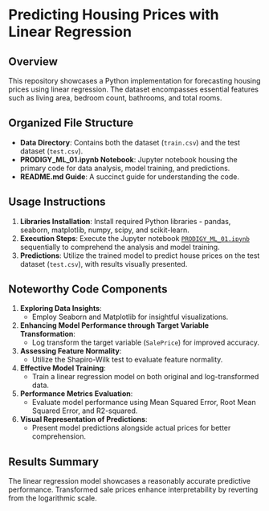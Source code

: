 # Predicting Housing Prices with Linear Regression

## Overview

This repository showcases a Python implementation for forecasting housing prices using linear regression. The dataset encompasses essential features such as living area, bedroom count, bathrooms, and total rooms.

## Organized File Structure

- **Data Directory**: Contains both the dataset (`train.csv`) and the test dataset (`test.csv`).
- **PRODIGY_ML_01.ipynb Notebook**: Jupyter notebook housing the primary code for data analysis, model training, and predictions.
- **README.md Guide**: A succinct guide for understanding the code.

## Usage Instructions

1. **Libraries Installation**: Install required Python libraries - pandas, seaborn, matplotlib, numpy, scipy, and scikit-learn.
2. **Execution Steps**: Execute the Jupyter notebook [`PRODIGY_ML_01.ipynb`](https://github.com/dipeshbabu/PRODIGY_ML_01/blob/main/PRODIGY_ML_01.ipynb) sequentially to comprehend the analysis and model training.
3. **Predictions**: Utilize the trained model to predict house prices on the test dataset (`test.csv`), with results visually presented.

## Noteworthy Code Components

1. **Exploring Data Insights**:
   - Employ Seaborn and Matplotlib for insightful visualizations.
2. **Enhancing Model Performance through Target Variable Transformation**:
   - Log transform the target variable (`SalePrice`) for improved accuracy.
3. **Assessing Feature Normality**:
   - Utilize the Shapiro-Wilk test to evaluate feature normality.
4. **Effective Model Training**:
   - Train a linear regression model on both original and log-transformed data.
5. **Performance Metrics Evaluation**:
   - Evaluate model performance using Mean Squared Error, Root Mean Squared Error, and R2-squared.
6. **Visual Representation of Predictions**:
   - Present model predictions alongside actual prices for better comprehension.

## Results Summary

The linear regression model showcases a reasonably accurate predictive performance. Transformed sale prices enhance interpretability by reverting from the logarithmic scale.
